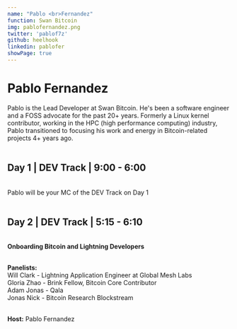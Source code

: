 ```yaml
---
name: "Pablo <br>Fernandez"
function: Swan Bitcoin
img: pablofernandez.png
twitter: 'pablof7z'
github: heelhook
linkedin: pablofer
showPage: true
---
```


# Pablo Fernandez
 
Pablo is the Lead Developer at Swan Bitcoin. He's been a software engineer and a FOSS advocate for the past 20+ years. Formerly a Linux kernel contributor, working in the HPC (high performance computing) industry, Pablo transitioned to focusing his work and energy in Bitcoin-related projects 4+ years ago.
<br><br>

## Day 1 | DEV Track | 9:00 - 6:00
<br>
Pablo will be your MC of the DEV Track on Day 1<br><br>

## Day 2 | DEV Track | 5:15 - 6:10
<br>
<b>Onboarding Bitcoin and Lightning Developers</b><br><br>

<b>Panelists:</b><br>
Will Clark - Lightning Application Engineer at Global Mesh Labs<br>
Gloria Zhao - Brink Fellow, Bitcoin Core Contributor<br>
Adam Jonas - Qala<br>
Jonas Nick - Bitcoin Research Blockstream<br><br>

<b>Host:</b> Pablo Fernandez
<br><br>

